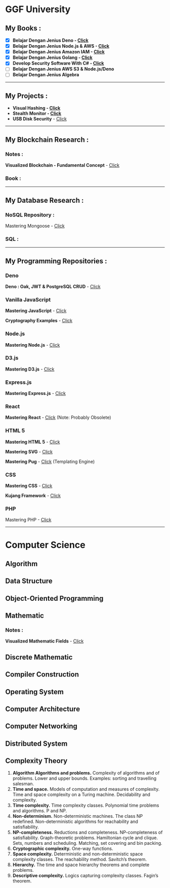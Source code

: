 # GGF University



## My Books :

- [x] **Belajar Dengan Jenius Deno - [Click](https://github.com/gungunfebrianza/Belajar-Dengan-Jenius-DenoTheWKWKLand)** 
- [x] **Belajar Dengan Jenius Node.js & AWS - [Click](https://github.com/gungunfebrianza/Belajar-Dengan-Jenius-AWS-Node.js)**
- [x] **Belajar Dengan Jenius Amazon IAM - [Click](https://github.com/gungunfebrianza/Belajar-Dengan-Jenius-AWS-IAM)**
- [x] **Belajar Dengan Jenius Golang  - [Click](https://github.com/gungunfebrianza/Belajar-Dengan-Jenius-Golang)**
- [x] **Develop Security Software With C# - [Click](https://github.com/gungunfebrianza/Develop-Security-Software-With-CSharp)**
- [ ] **Belajar Dengan Jenius AWS S3 & Node.js/Deno**
- [ ] **Belajar Dengan Jenius Algebra**

-----------------------------

## My Projects :

- **Visual Hashing - [Click](https://github.com/gungunfebrianza/Visual-Hashing)**
- **Stealth Monitor - [Click](https://github.com/gungunfebrianza/Security-Software-StealthMonitor)**
- **USB Disk Security** - [Click](https://github.com/gungunfebrianza/USB-Disk-Security)

----------------------------------------------

## My Blockchain Research :

### Notes :

**Visualized Blockchain - Fundamental Concept** - [Click](https://medium.com/@hazekaizer/visualized-blockchain-fundamental-concept-131d9084c0b9)

### Book :

------------

## My Database Research :

### NoSQL Repository :

Mastering Mongoose - [Click](https://github.com/gungunfebrianza/Mastering-Mongoose)

### SQL :



----------------------------------------------------------

## My Programming Repositories :

### Deno

**Deno : Oak, JWT & PostgreSQL CRUD** - [Click](https://github.com/gungunfebrianza/Deno-Oak-JWT-CRUD)  

### Vanilla JavaScript

**Mastering JavaScript** - [Click](https://github.com/gungunfebrianza/Mastering-Javascript)

**Cryptography Examples** - [Click](https://github.com/gungunfebrianza/Mastering-Cryptography)

### Node.js

**Mastering Node.js** - [Click](https://github.com/gungunfebrianza/Mastering-Node.js)

### D3.js

**Mastering D3.js** - [Click](https://github.com/gungunfebrianza/Mastering-D3.js)

### Express.js

**Mastering Express.js** - [Click](https://github.com/gungunfebrianza/Mastering-Express.js)

### React

**Mastering React** - [Click](https://github.com/gungunfebrianza/Mastering-React) (Note: Probably Obsolete)

### HTML 5

**Mastering HTML 5** - [Click](https://github.com/gungunfebrianza/Mastering-HTML-5)

**Mastering SVG** - [Click](https://github.com/gungunfebrianza/Mastering-SVG)

**Mastering Pug** - [Click](https://github.com/gungunfebrianza/Mastering-Pug) (Templating Engine)

### CSS

**Mastering CSS** - [Click](https://github.com/gungunfebrianza/Mastering-CSS)

**Kujang Framework** - [Click](https://github.com/gungunfebrianza/kujang) 

### PHP

Mastering PHP - [Click](https://github.com/gungunfebrianza/Mastering-PHP7)

------------------------------------

# Computer Science

## Algorithm

## Data Structure

## Object-Oriented Programming

## Mathematic

### Notes :

**Visualized Mathematic Fields** - [Click](https://medium.com/@hazekaizer/visualized-mathematic-fields-versio-c5c827200a17)

## Discrete Mathematic

## Compiler Construction

## Operating System

## Computer Architecture

## Computer Networking

## Distributed System

## Complexity Theory

1. **Algorithm Algorithms and problems.** Complexity of algorithms and of problems. Lower and
   upper bounds. Examples: sorting and travelling salesman.
2. **Time and space.** Models of computation and measures of complexity. Time and
   space complexity on a Turing machine. Decidability and complexity.
3. **Time complexity.** Time complexity classes. Polynomial time problems and
   algorithms. P and NP.
4. **Non-determinism.** Non-deterministic machines. The class NP redefined.
   Non-deterministic algorithms for reachability and satisfiability.
5. **NP-completeness.** Reductions and completeness. NP-completeness of
   satisfiability. Graph-theoretic problems. Hamiltonian cycle and
   clique. Sets, numbers and scheduling. Matching, set
   covering and bin packing.
6. **Cryptographic complexity.** One-way functions. 
7. **Space complexity.** Deterministic and non-deterministic space complexity classes.
   The reachability method. Savitch’s theorem.
8. **Hierarchy.** The time and space hierarchy theorems and complete problems.
9. **Descriptive complexity.** Logics capturing complexity classes. Fagin’s theorem.

